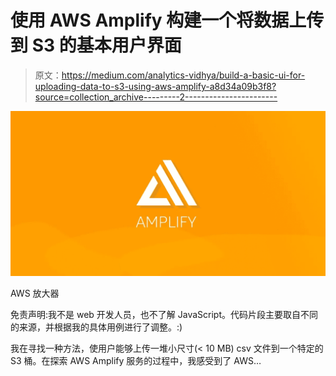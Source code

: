 # 使用 AWS Amplify 构建一个将数据上传到 S3 的基本用户界面

> 原文：<https://medium.com/analytics-vidhya/build-a-basic-ui-for-uploading-data-to-s3-using-aws-amplify-a8d34a09b3f8?source=collection_archive---------2----------------------->

![](img/0abfd909a610f5e17079a46676176f85.png)

AWS 放大器

免责声明:我不是 web 开发人员，也不了解 JavaScript。代码片段主要取自不同的来源，并根据我的具体用例进行了调整。:)

我在寻找一种方法，使用户能够上传一堆小尺寸(< 10 MB) csv 文件到一个特定的 S3 桶。在探索 AWS Amplify 服务的过程中，我感受到了 AWS…